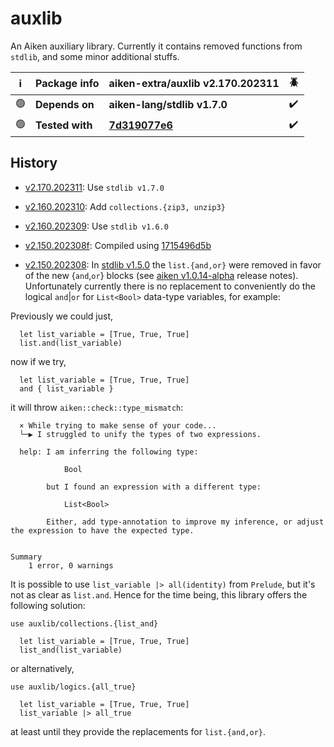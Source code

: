 # auxlib

An Aiken auxiliary library. Currently it contains removed functions from `stdlib`, and some minor additional stuffs.

| ℹ️  | Package info    | aiken-extra/auxlib v2.170.202311                                                                    | 🪲  |
| --- | --------------- | --------------------------------------------------------------------------------------------------- | --- |
| 🟢  | **Depends on**  | **aiken-lang/stdlib v1.7.0**                                                                        | ✔️  |
| 🟢  | **Tested with** | **[7d319077e6](https://github.com/aiken-lang/aiken/tree/7d319077e679962c4f0512dfb78fa41ffcd5fbc4)** | ✔️  |

## History

- [v2.170.202311](https://github.com/aiken-extra/auxlib/releases/tag/2.170.202311): Use `stdlib v1.7.0`

- [v2.160.202310](https://github.com/aiken-extra/auxlib/releases/tag/2.160.202310): Add `collections.{zip3, unzip3}`

- [v2.160.202309](https://github.com/aiken-extra/auxlib/releases/tag/2.160.202309): Use `stdlib v1.6.0`

- [v2.150.202308f](https://github.com/aiken-extra/auxlib/releases/tag/2.150.202308f): Compiled using [1715496d5b](https://github.com/aiken-lang/aiken/tree/1715496d5ba70be939662b554b5aac9fff4d7f3e)

- [v2.150.202308](https://github.com/aiken-extra/auxlib/releases/tag/2.150.202308): In [stdlib v1.5.0](https://github.com/aiken-lang/stdlib/releases/tag/1.5.0) the `list.{and,or}` were removed in favor of the new {`and`,`or`} blocks (see [aiken v1.0.14-alpha](https://github.com/aiken-lang/aiken/releases/tag/v1.0.14-alpha) release notes). Unfortunately currently there is no replacement to conveniently do the logical `and`|`or` for `List<Bool>` data-type variables, for example:

Previously we could just,

```gleam
  let list_variable = [True, True, True]
  list.and(list_variable)
```

now if we try,

```gleam
  let list_variable = [True, True, True]
  and { list_variable }
```

it will throw `aiken::check::type_mismatch`:

```gleam
  × While trying to make sense of your code...
  ╰─▶ I struggled to unify the types of two expressions.

  help: I am inferring the following type:

            Bool

        but I found an expression with a different type:

            List<Bool>

        Either, add type-annotation to improve my inference, or adjust the expression to have the expected type.


Summary
    1 error, 0 warnings
```

It is possible to use `list_variable |> all(identity)` from `Prelude`, but it's not as clear as `list.and`. Hence for the time being, this library offers the following solution:

```gleam
use auxlib/collections.{list_and}
```

```gleam
  let list_variable = [True, True, True]
  list_and(list_variable)
```

or alternatively,

```gleam
use auxlib/logics.{all_true}
```

```gleam
  let list_variable = [True, True, True]
  list_variable |> all_true
```

at least until they provide the replacements for `list.{and,or}`.
